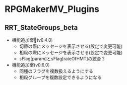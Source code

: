 # RPGMakerMV_Plugins
## RRT_StateGroups_beta
* 機能追加案(v0.4.0)
    * 切替の際にメッセージを表示させる(設定で変更可能)
    * 相殺の際にメッセージを表示させる(設定で変更可能)
    * sFlag[param]とsFlag[rateOfHMT]の統合？
* 機能追加案(v0.6.0)
    * 同種のフラグを複数扱えるようにする
    * 相殺グループを複数設定できるようになる
